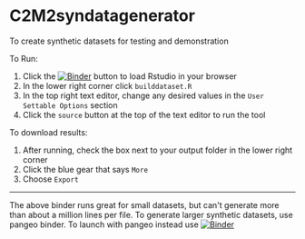 # C2M2syndatagenerator
To create synthetic datasets for testing and demonstration

To Run:

1. Click the [![Binder](https://mybinder.org/badge_logo.svg)](https://mybinder.org/v2/gh/nih-cfde/C2M2syndatagenerator/HEAD?urlpath=rstudio) button to load Rstudio in your browser
2. In the lower right corner click `builddataset.R`
3. In the top right text editor, change any desired values in the `User Settable Options` section
4. Click the `source` button at the top of the text editor to run the tool


To download results:

1. After running, check the box next to your output folder in the lower right corner
2. Click the blue gear that says `More`
3. Choose `Export`

------

The above binder runs great for small datasets, but can't generate more than about a million lines per file. To generate larger synthetic datasets, use pangeo binder. To launch with pangeo instead use [![Binder](https://binder.pangeo.io/badge_logo.svg)](https://binder.pangeo.io/v2/gh/nih-cfde/C2M2syndatagenerator/main)
